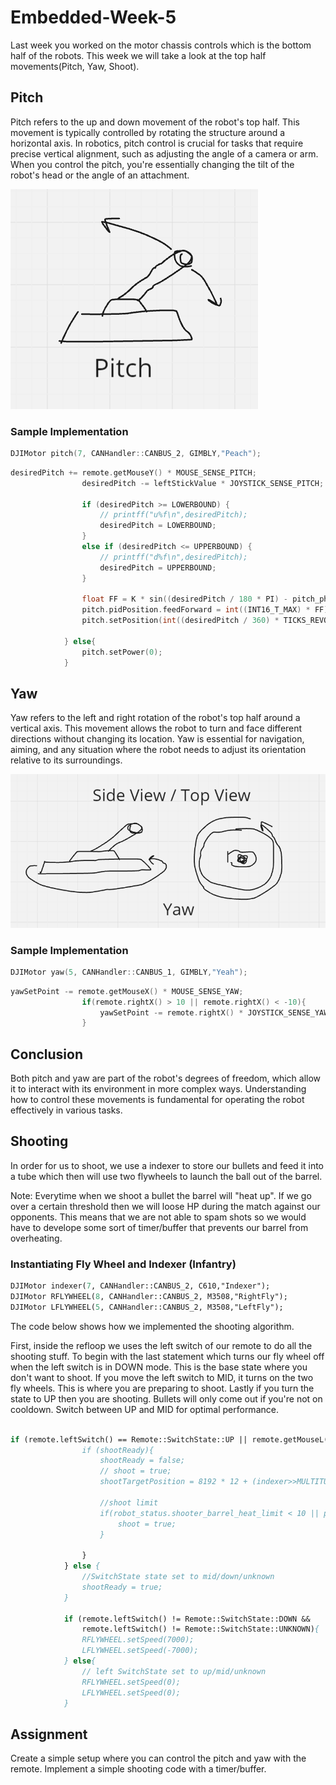 # Embedded-Week-5

Last week you worked on the motor chassis controls which is the bottom half of the robots. This week we will take a look at the top half movements(Pitch, Yaw, Shoot).

## Pitch 

Pitch refers to the up and down movement of the robot's top half. This movement is typically controlled by rotating the structure around a horizontal axis. In robotics, pitch control is crucial for tasks that require precise vertical alignment, such as adjusting the angle of a camera or arm. When you control the pitch, you're essentially changing the tilt of the robot's head or the angle of an attachment.

![Visualization of Pitch](picture/pitch.png)
### Sample Implementation 

```cpp
DJIMotor pitch(7, CANHandler::CANBUS_2, GIMBLY,"Peach");
```
```cpp
desiredPitch += remote.getMouseY() * MOUSE_SENSE_PITCH;
                desiredPitch -= leftStickValue * JOYSTICK_SENSE_PITCH;

                if (desiredPitch >= LOWERBOUND) {
                    // printff("u%f\n",desiredPitch);
                    desiredPitch = LOWERBOUND;
                }
                else if (desiredPitch <= UPPERBOUND) {
                    // printff("d%f\n",desiredPitch);
                    desiredPitch = UPPERBOUND;
                }

                float FF = K * sin((desiredPitch / 180 * PI) - pitch_phase); // output: [-1,1]
                pitch.pidPosition.feedForward = int((INT16_T_MAX) * FF);
                pitch.setPosition(int((desiredPitch / 360) * TICKS_REVOLUTION + InitialOffset_Ticks));

            } else{
                pitch.setPower(0);
            }
```

##  Yaw

Yaw refers to the left and right rotation of the robot's top half around a vertical axis. This movement allows the robot to turn and face different directions without changing its location. Yaw is essential for navigation, aiming, and any situation where the robot needs to adjust its orientation relative to its surroundings.

![Visualization of Yaw](picture/yaw.png)
### Sample Implementation

```cpp
DJIMotor yaw(5, CANHandler::CANBUS_1, GIMBLY,"Yeah");
```

```cpp
yawSetPoint -= remote.getMouseX() * MOUSE_SENSE_YAW;
                if(remote.rightX() > 10 || remote.rightX() < -10){
                    yawSetPoint -= remote.rightX() * JOYSTICK_SENSE_YAW;
                }
```
## Conclusion

Both pitch and yaw are part of the robot's degrees of freedom, which allow it to interact with its environment in more complex ways. Understanding how to control these movements is fundamental for operating the robot effectively in various tasks.

## Shooting

In order for us to shoot, we use a indexer to store our bullets and feed it into a tube which then will use two flywheels to launch the ball out of the barrel. 

Note: Everytime when we shoot a bullet the barrel will "heat up". If we go over a certain threshold then we will loose HP during the match against our opponents. This means that we are not able to spam shots so we would have to develope some sort of timer/buffer that prevents our barrel from overheating.

### Instantiating Fly Wheel and Indexer (Infantry)
```p
DJIMotor indexer(7, CANHandler::CANBUS_2, C610,"Indexer");
DJIMotor RFLYWHEEL(8, CANHandler::CANBUS_2, M3508,"RightFly");
DJIMotor LFLYWHEEL(5, CANHandler::CANBUS_2, M3508,"LeftFly");
```
The code below shows how we implemented the shooting algorithm. 

First, inside the refloop we uses the left switch of our remote to do all the shooting stuff. To begin with the last statement which turns our fly wheel off when the left switch is in DOWN mode. This is the base state where you don't want to shoot. If you move the left switch to MID, it turns on the two fly wheels. This is where you are preparing to shoot. Lastly if you turn the state to UP then you are shooting. Bullets will only come out if you're not on cooldown. Switch between UP and MID for optimal performance. 

```p

if (remote.leftSwitch() == Remote::SwitchState::UP || remote.getMouseL()){
                if (shootReady){
                    shootReady = false;
                    // shoot = true;
                    shootTargetPosition = 8192 * 12 + (indexer>>MULTITURNANGLE);

                    //shoot limit
                    if(robot_status.shooter_barrel_heat_limit < 10 || power_heat_data.shooter_17mm_1_barrel_heat < robot_status.shooter_barrel_heat_limit - 40) {
                        shoot = true;
                    }
                    
                }
            } else {
                //SwitchState state set to mid/down/unknown
                shootReady = true;
            }

            if (remote.leftSwitch() != Remote::SwitchState::DOWN &&
                remote.leftSwitch() != Remote::SwitchState::UNKNOWN){
                RFLYWHEEL.setSpeed(7000);
                LFLYWHEEL.setSpeed(-7000);
            } else{
                // left SwitchState set to up/mid/unknown
                RFLYWHEEL.setSpeed(0);
                LFLYWHEEL.setSpeed(0);
            }
```
## Assignment

Create a simple setup where you can control the pitch and yaw with the remote. Implement a simple shooting code with a timer/buffer. 

